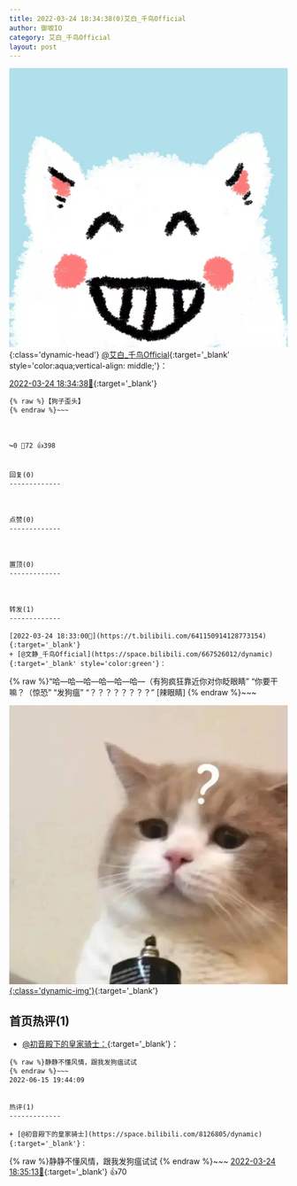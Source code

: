 ```yaml
---
title: 2022-03-24 18:34:38(0)艾白_千鸟Official
author: 御坂IO
category: 艾白_千鸟Official
layout: post
---
```


![img](/images/9ae8b9445fd0665cc014d9080156a45271be73c6.jpg){:class='dynamic-head'}
[@艾白_千鸟Official](https://space.bilibili.com/334537711/dynamic){:target='_blank' style='color:aqua;vertical-align: middle;'}：

[2022-03-24 18:34:38🔗](https://t.bilibili.com/641151335033470983){:target='_blank'}

~~~
{% raw %}【狗子歪头】
{% endraw %}~~~



↪️0 💬72 👍398


回复(0)
-------------



点赞(0)
-------------



置顶(0)
-------------



转发(1)
-------------

[2022-03-24 18:33:00🔗](https://t.bilibili.com/641150914128773154){:target='_blank'}
+ [@文静_千鸟Official](https://space.bilibili.com/667526012/dynamic){:target='_blank' style='color:green'}：
~~~
{% raw %}“哈—哈—哈—哈—哈—哈—（有狗疯狂靠近你对你眨眼睛”
“你要干嘛？（惊恐”
“发狗瘟”
“？？？？？？？？”
[辣眼睛]
{% endraw %}~~~


[![img](/images/cbb4447e1695cdd86f7d488e66754b11fbbbf6a8.jpg){:class='dynamic-img'}](/images/cbb4447e1695cdd86f7d488e66754b11fbbbf6a8.jpg){:target='_blank'}




首页热评(1)
-------------

+ [@初音殿下的皇家骑士：](https://space.bilibili.com/8126805/dynamic){:target='_blank'}：
~~~
{% raw %}静静不懂风情，跟我发狗瘟试试
{% endraw %}~~~
2022-06-15 19:44:09


热评(1)
-------------

+ [@初音殿下的皇家骑士](https://space.bilibili.com/8126805/dynamic){:target='_blank'}：
~~~
{% raw %}静静不懂风情，跟我发狗瘟试试
{% endraw %}~~~
[2022-03-24 18:35:13🔗](https://t.bilibili.com/641151335033470983#reply106616344064){:target='_blank'} 👍70


